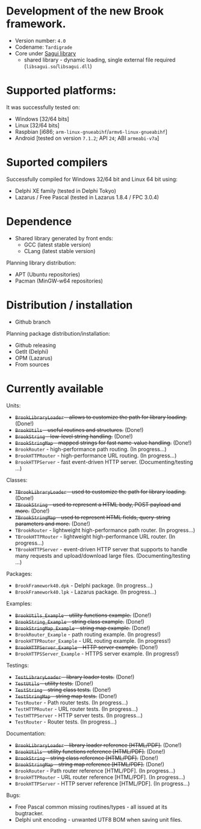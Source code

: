 # Development of the new Brook framework.

* Version number: `4.0`
* Codename: `Tardigrade`
* Core under [Sagui library](https://risoflora.github.io/libsagui/)
    * shared library - dynamic loading, single external file required (`libsagui.so`/`libsagui.dll`)

# Supported platforms:

It was successfully tested on:

* Windows [32/64 bits]
* Linux [32/64 bits]
* Raspbian [i686; `arm-linux-gnueabihf`/`armv6-linux-gnueabihf`]
* Android [tested on version `7.1.2`; API `24`; ABI `armeabi-v7a`]

# Suported compilers

Successfully compiled for Windows 32/64 bit and Linux 64 bit using:
* Delphi XE family (tested in Delphi Tokyo)
* Lazarus / Free Pascal (tested in Lazarus 1.8.4 / FPC 3.0.4)

# Dependence

* Shared library generated by front ends:
    * GCC (latest stable version)
    * CLang (latest stable version)

Planning library distribution:

* APT (Ubuntu repositories)
* Pacman (MinGW-w64 repositories)

# Distribution / installation

* Github branch

Planning package distribution/installation:
 
* Github releasing
* GetIt (Delphi)
* OPM (Lazarus)
* From sources

# Currently available

Units:

* ~~`BrookLibraryLoader` - allows to customize the path for library loading.~~ (Done!)
* ~~`BrookUtils` - useful routines and structures.~~ (Done!)
* ~~`BrookString` - low-level string handling.~~ (Done!)
* ~~`BrookStringMap` - mapped strings for fast name-value handling.~~ (Done!)
* `BrookRouter` - high-performance path routing. (In progress...)
* `BrookHTTPRouter` - high-performance URL routing. (In progress...)
* `BrookHTTPServer` - fast event-driven HTTP server. (Documenting/testing ...)

Classes:

* ~~`TBrookLibraryLoader` - used to customize the path for library loading.~~ (Done!)
* ~~`TBrookString` - used to represent a HTML body, POST payload and more.~~ (Done!)
* ~~`TBrookStringMap` - used to represent HTML fields, query-string parameters and more.~~ (Done!)
* `TBrookRouter` - lightweight high-performance path router. (In progress...)
* `TBrookHTTPRouter` - lightweight high-performance URL router. (In progress...)
* `TBrookHTTPServer` - event-driven HTTP server that supports to handle many requests and upload/download large files. (Documenting/testing ...)

Packages:

* `BrookFramework40.dpk` - Delphi package. (In progress...)
* `BrookFramework40.lpk` - Lazarus package. (In progress...)

Examples:

* ~~`BrookUtils_Example` - utility functions example.~~ (Done!)
* ~~`BrookString_Example` - string class example.~~ (Done!)
* ~~`BrookStringMap_Example` - string map example.~~ (Done!)
* `BrookRouter_Example` - path routing example. (In progress!)
* `BrookHTTPRouter_Example` - URL routing example. (In progress!)
* ~~`BrookHTTPServer_Example` - HTTP server example.~~ (Done!)
* `BrookHTTPSServer_Example` - HTTPS server example. (In progress!)

Testings:

* ~~`TestLibraryLoader` - library loader tests.~~ (Done!)
* ~~`TestUtils` - utility tests.~~ (Done!)
* ~~`TestString` - string class tests.~~ (Done!)
* ~~`TestStringMap` - string map tests.~~ (Done!)
* `TestRouter` - Path router tests. (In progress...)
* `TestHTTPRouter` - URL router tests. (In progress...)
* `TestHTTPServer` - HTTP server tests. (In progress...)
* `TestRouter` - Router tests. (In progress...)

Documentation:

* ~~`BrookLibraryLoader` - library loader reference [HTML/PDF].~~ (Done!)
* ~~`BrookUtils` - utility functions reference [HTML/PDF].~~ (Done!)
* ~~`BrookString` - string class reference [HTML/PDF].~~ (Done!)
* ~~`BrookStringMap` - string map reference [HTML/PDF].~~ (Done!)
* `BrookRouter` - Path router reference [HTML/PDF]. (In progress...)
* `BrookHTTPRouter` - URL router reference [HTML/PDF]. (In progress...)
* `BrookHTTPServer` - HTTP server reference [HTML/PDF]. (In progress...)

Bugs:

* Free Pascal common missing routines/types - all issued at its bugtracker.
* Delphi unit encoding - unwanted UTF8 BOM when saving unit files.